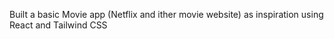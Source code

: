Built a basic Movie app (Netflix and ither movie website) as inspiration
using React and Tailwind CSS